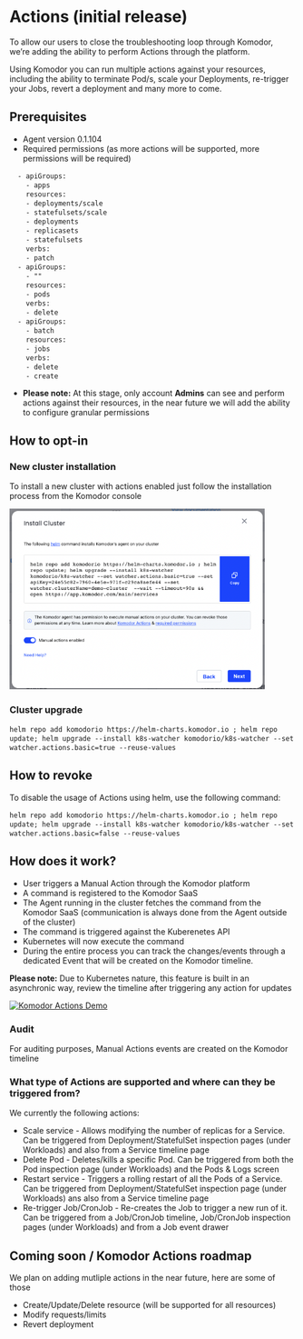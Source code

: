 # Actions (initial release) 

To allow our users to close the troubleshooting loop through Komodor, we’re adding the ability to perform Actions through the platform.

Using Komodor you can run multiple actions against your resources, including the ability to terminate Pod/s, scale your Deployments, re-trigger your Jobs, revert a deployment and many more to come.

## Prerequisites 
- Agent version 0.1.104
- Required permissions (as more actions will be supported, more permissions will be required) 
```
  - apiGroups:
    - apps
    resources:
    - deployments/scale
    - statefulsets/scale
    - deployments
    - replicasets
    - statefulsets
    verbs:
    - patch
  - apiGroups:
    - ""
    resources:
    - pods
    verbs:
    - delete
  - apiGroups:
    - batch
    resources:
    - jobs
    verbs:
    - delete
    - create
```
- **Please note:** At this stage, only account **Admins** can see and perform actions against their resources, in the near future we will add the ability to configure granular permissions

## How to opt-in 
### New cluster installation
To install a new cluster with actions enabled just follow the installation process from the Komodor console

<img src="./img/install-cluster-with-actions.png" width="450">

### Cluster upgrade
```
helm repo add komodorio https://helm-charts.komodor.io ; helm repo update; helm upgrade --install k8s-watcher komodorio/k8s-watcher --set watcher.actions.basic=true --reuse-values
```

## How to revoke
To disable the usage of Actions using helm, use the following command:
```
helm repo add komodorio https://helm-charts.komodor.io ; helm repo update; helm upgrade --install k8s-watcher komodorio/k8s-watcher --set watcher.actions.basic=false --reuse-values
```

## How does it work?
- User triggers a Manual Action through the Komodor platform 
- A command is registered to the Komodor SaaS 
- The Agent running in the cluster fetches the command from the Komodor SaaS (communication is always done from the Agent outside of the cluster) 
- The command is triggered against the Kuberenetes API 
- Kubernetes will now execute the command
- During the entire process you can track the changes/events through a dedicated Event that will be created on the Komodor timeline.

**Please note:** Due to Kubernetes nature, this feature is built in an asynchronic way, review the timeline after triggering any action for updates

[![Komodor Actions Demo](https://cdn.loom.com/sessions/thumbnails/efa85af0f07c40618f39f4320d9396c2-1658315688940-with-play.gif)](https://www.loom.com/share/efa85af0f07c40618f39f4320d9396c2 "Komodor Actions Demo") 

### Audit
For auditing purposes, Manual Actions events are created on the Komodor timeline

### What type of Actions are supported and where can they be triggered from?
We currently the following actions:
- Scale service - Allows modifying the number of replicas for a Service. Can be triggered from Deployment/StatefulSet inspection pages (under Workloads) and also from a Service timeline page
- Delete Pod - Deletes/kills a specific Pod. Can be triggered from both the Pod inspection page (under Workloads) and the Pods & Logs screen
- Restart service - Triggers a rolling restart of all the Pods of a Service. Can be triggered from Deployment/StatefulSet inspection page (under Workloads) ans also from a Service timeline page
- Re-trigger Job/CronJob - Re-creates the Job to trigger a new run of it. Can be triggered from a Job/CronJob timeline, Job/CronJob inspection pages (under Workloads) and from a Job event drawer

## Coming soon / Komodor Actions roadmap
We plan on adding mutliple actions in the near future, here are some of those  
- Create/Update/Delete resource (will be supported for all resources)  
- Modify requests/limits  
- Revert deployment  

